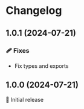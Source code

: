 # Changelog

## 1.0.1 (2024-07-21)

### 🩹 Fixes

- Fix types and exports

## 1.0.0 (2024-07-21)

🚀 Initial release
